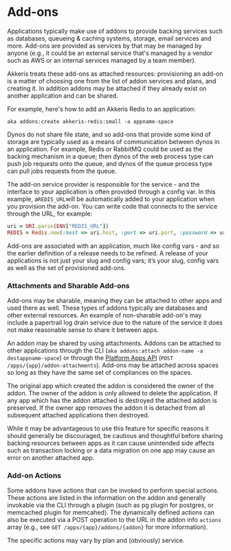 # Add-ons

Applications typically make use of addons to provide backing services such as databases, queueing & caching systems, storage, email services and more. Add-ons are provided as services by that may be managed by anyone \(e.g., it could be an external service that's managed by a vendor such as AWS or an internal services managed by a team member\).

Akkeris treats these add-ons as attached resources: provisioning an add-on is a matter of choosing one from the list of addon services and plans, and creating it.  In addition addons may be attached if they already exist on another application and can be shared.

For example, here's how to add an Akkeris Redis to an application:

```shell
aka addons:create akkeris-redis:small -a appname-space
```

Dynos do not share file state, and so add-ons that provide some kind of storage are typically used as a means of communication between dynos in an application. For example, Redis or RabbitMQ could be used as the backing mechanism in a queue; then dynos of the web process type can push job requests onto the queue, and dynos of the queue process type can pull jobs requests from the queue.

The add-on service provider is responsible for the service - and the interface to your application is often provided through a config var. In this example, a`REDIS_URL`will be automatically added to your application when you provision the add-on. You can write code that connects to the service through the URL, for example:

```ruby
uri = URI.parse(ENV["REDIS_URL"])
REDIS = Redis.new(:host => uri.host, :port => uri.port, :password => uri.password)
```

Add-ons are associated with an application, much like config vars - and so the earlier definition of a release needs to be refined. A release of your applications is not just your slug and config vars; it’s your slug, config vars as well as the set of provisioned add-ons.

### Attachments and Sharable Add-ons

Add-ons may be sharable, meaning they can be attached to other apps and used there as well.  These types of addons typically are databases and other external resources.  An example of non-sharable add-on's may include a papertrail log drain service due to the nature of the service it does not make reasonable sense to share it between apps.

An addon may be shared by using attachments. Addons can be attached to other applications through the CLI \(`aka addons:attach addon-name -a destappname-space`\) or through the [Platform Apps API](/architecture/apps-api/Services-Addons-Attachments.md) \(`POST /apps/{app}/addon-attachments`\). Add-ons may be attached across spaces so long as they have the same set of compliances on the spaces.

The original app which created the addon is considered the owner of the addon.  The owner of the addon is only allowed to delete the application.  If any app which has the addon attached is destroyed the attached addon is preserved.  If the owner app removes the addon it is detached from all subsequent attached applications then destroyed.

While it may be advantageous to use this feature for specific reasons it should generally be discouraged, be cautious and thoughtful before sharing backing resources between apps as it can cause unintended side affects such as transaction locking or a data migration on one app may cause an error on another attached app.

### Add-on Actions

Some addons have actions that can be invoked to perform special actions.  These actions are listed in the information on the addon and generally invokable via the CLI through a plugin \(such as pg plugin for postgres, or memcached plugin for memcahed\).  The dynamically defined actions can also be executed via a POST operation to the URL in the addon info `actions` array \(e.g., see `GET /apps/{app}/addons/{addon}` for more information\).

The specific actions may vary by plan and \(obviously\) service.

